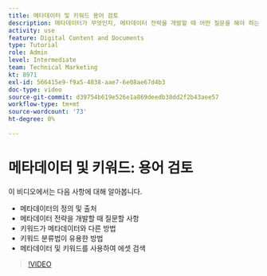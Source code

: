 ```yaml
---
title: 메타데이터 및 키워드 용어 검토
description: 메타데이터가 무엇인지, 메타데이터 전략을 개발할 때 어떤 질문을 해야 하는지 등에 대해 알아봅니다. [!UICONTROL WORKFRONT DAM].
activity: use
feature: Digital Content and Documents
type: Tutorial
role: Admin
level: Intermediate
team: Technical Marketing
kt: 8971
exl-id: 566415e9-f9a5-4038-aae7-6e08ae67d4b3
doc-type: video
source-git-commit: d39754b619e526e1a869deedb38dd2f2b43aee57
workflow-type: tm+mt
source-wordcount: '73'
ht-degree: 0%

---
```


# 메타데이터 및 키워드: 용어 검토

이 비디오에서는 다음 사항에 대해 알아봅니다.

* 메타데이터의 정의 및 출처
* 메타데이터 전략을 개발할 때 질문할 사항
* 키워드가 메타데이터와 다른 방법
* 키워드 분류법이 유용한 방법
* 메타데이터 및 키워드를 사용하여 에셋 검색

>[!VIDEO](https://video.tv.adobe.com/v/335234/?quality=12)
